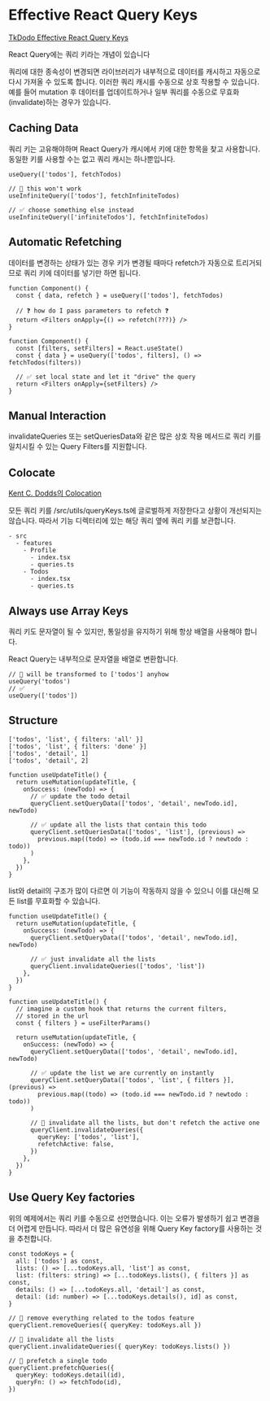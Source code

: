 # Effective React Query Keys

[TkDodo Effective React Query Keys](https://tkdodo.eu/blog/effective-react-query-keys)

React Query에는 쿼리 키라는 개념이 있습니다

쿼리에 대한 종속성이 변경되면 라이브러리가 내부적으로 데이터를 캐시하고 자동으로 다시 가져올 수 있도록 합니다. 이러한 쿼리 캐시를 수동으로 상호 작용할 수 있습니다. 예를 들어 mutation 후 데이터를 업데이트하거나 일부 쿼리를 수동으로 무효화(invalidate)하는 경우가 있습니다.

## Caching Data

쿼리 키는 고유해야하며 React Query가 캐시에서 키에 대한 항목을 찾고 사용합니다. 동일한 키를 사용할 수는 없고 쿼리 캐시는 하나뿐입니다.

```tsx
useQuery(['todos'], fetchTodos)

// 🚨 this won't work
useInfiniteQuery(['todos'], fetchInfiniteTodos)

// ✅ choose something else instead
useInfiniteQuery(['infiniteTodos'], fetchInfiniteTodos)
```

## ****Automatic Refetching****

데이터를 변경하는 상태가 있는 경우 키가 변경될 때마다 refetch가 자동으로 트리거되므로 쿼리 키에 데이터를 넣기만 하면 됩니다.

```tsx
function Component() {
  const { data, refetch } = useQuery(['todos'], fetchTodos)

  // ❓ how do I pass parameters to refetch ❓
  return <Filters onApply={() => refetch(???)} />
}

function Component() {
  const [filters, setFilters] = React.useState()
  const { data } = useQuery(['todos', filters], () => fetchTodos(filters))

  // ✅ set local state and let it "drive" the query
  return <Filters onApply={setFilters} />
}
```

## ****Manual Interaction****

invalidateQueries 또는 setQueriesData와 같은 많은 상호 작용 메서드로 쿼리 키를 일치시킬 수 있는 Query Filters를 지원합니다.

## ****Colocate****

[Kent C. Dodds의 Colocation](https://kentcdodds.com/blog/colocation)

모든 쿼리 키를 /src/utils/queryKeys.ts에 글로벌하게 저장한다고 상황이 개선되지는 않습니다. 따라서 기능 디렉터리에 있는 해당 쿼리 옆에 쿼리 키를 보관합니다.

```tsx
- src
  - features
    - Profile
      - index.tsx
      - queries.ts
    - Todos
      - index.tsx
      - queries.ts
```

## ****Always use Array Keys****

쿼리 키도 문자열이 될 수 있지만, 통일성을 유지하기 위해 항상 배열을 사용해야 합니다.

React Query는 내부적으로 문자열을 배열로 변환합니다.

```tsx
// 🚨 will be transformed to ['todos'] anyhow
useQuery('todos')
// ✅
useQuery(['todos'])
```

## ****Structure****

```tsx
['todos', 'list', { filters: 'all' }]
['todos', 'list', { filters: 'done' }]
['todos', 'detail', 1]
['todos', 'detail', 2]
```

```tsx
function useUpdateTitle() {
  return useMutation(updateTitle, {
    onSuccess: (newTodo) => {
      // ✅ update the todo detail
      queryClient.setQueryData(['todos', 'detail', newTodo.id], newTodo)

      // ✅ update all the lists that contain this todo
      queryClient.setQueriesData(['todos', 'list'], (previous) =>
        previous.map((todo) => (todo.id === newTodo.id ? newtodo : todo))
      )
    },
  })
}
```

list와 detail의 구조가 많이 다르면 이 기능이 작동하지 않을 수 있으니 이를 대신해 모든 list를 무효화할 수 있습니다.

```tsx
function useUpdateTitle() {
  return useMutation(updateTitle, {
    onSuccess: (newTodo) => {
      queryClient.setQueryData(['todos', 'detail', newTodo.id], newTodo)

      // ✅ just invalidate all the lists
      queryClient.invalidateQueries(['todos', 'list'])
    },
  })
}
```

```tsx
function useUpdateTitle() {
  // imagine a custom hook that returns the current filters,
  // stored in the url
  const { filters } = useFilterParams()

  return useMutation(updateTitle, {
    onSuccess: (newTodo) => {
      queryClient.setQueryData(['todos', 'detail', newTodo.id], newTodo)

      // ✅ update the list we are currently on instantly
      queryClient.setQueryData(['todos', 'list', { filters }], (previous) =>
        previous.map((todo) => (todo.id === newTodo.id ? newtodo : todo))
      )

      // 🥳 invalidate all the lists, but don't refetch the active one
      queryClient.invalidateQueries({
        queryKey: ['todos', 'list'],
        refetchActive: false,
      })
    },
  })
}
```

## ****Use Query Key factories****

위의 예제에서는 쿼리 키를 수동으로 선언했습니다. 이는 오류가 발생하기 쉽고 변경을 더 어렵게 만듭니다. 따라서 더 많은 유연성을 위해 Query Key factory를 사용하는 것을 추천합니다.

```tsx
const todoKeys = {
  all: ['todos'] as const,
  lists: () => [...todoKeys.all, 'list'] as const,
  list: (filters: string) => [...todoKeys.lists(), { filters }] as const,
  details: () => [...todoKeys.all, 'detail'] as const,
  detail: (id: number) => [...todoKeys.details(), id] as const,
}
```

```tsx
// 🕺 remove everything related to the todos feature
queryClient.removeQueries({ queryKey: todoKeys.all })

// 🚀 invalidate all the lists
queryClient.invalidateQueries({ queryKey: todoKeys.lists() })

// 🙌 prefetch a single todo
queryClient.prefetchQueries({
  queryKey: todoKeys.detail(id),
  queryFn: () => fetchTodo(id),
})
```